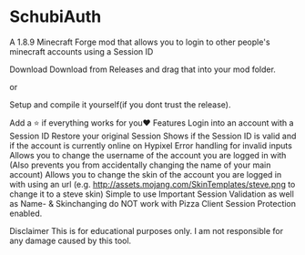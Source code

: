# SchubiAuth
A 1.8.9 Minecraft Forge mod that allows you to login to other people's minecraft accounts using a Session ID

Download
Download from Releases and drag that into your mod folder.

or

Setup and compile it yourself(if you dont trust the release).

Add a ⭐️ if everything works for you❤️
Features
Login into an account with a Session ID
Restore your original Session
Shows if the Session ID is valid and if the account is currently online on Hypixel
Error handling for invalid inputs
Allows you to change the username of the account you are logged in with (Also prevents you from accidentally changing the name of your main account)
Allows you to change the skin of the account you are logged in with using an url (e.g. http://assets.mojang.com/SkinTemplates/steve.png to change it to a steve skin)
Simple to use
Important
Session Validation as well as Name- & Skinchanging do NOT work with Pizza Client Session Protection enabled.

Disclaimer
This is for educational purposes only. I am not responsible for any damage caused by this tool.
